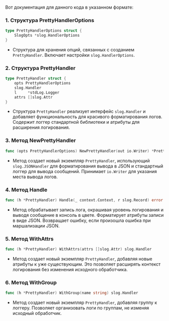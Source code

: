 Вот документация для данного кода в указанном формате:

### 1. Структура PrettyHandlerOptions
```go
type PrettyHandlerOptions struct {
	SlogOpts *slog.HandlerOptions
}
```
- Структура для хранения опций, связанных с созданием `PrettyHandler`. Включает настройки `slog.HandlerOptions`.

### 2. Структура PrettyHandler
```go
type PrettyHandler struct {
	opts PrettyHandlerOptions
	slog.Handler
	l     *stdLog.Logger
	attrs []slog.Attr
}
```
- Структура `PrettyHandler` реализует интерфейс `slog.Handler` и добавляет функциональность для красивого форматирования логов. Содержит логгер стандартной библиотеки и атрибуты для расширения логирования.

### 3. Метод NewPrettyHandler
```go
func (opts PrettyHandlerOptions) NewPrettyHandler(out io.Writer) *PrettyHandler
```
- Метод создает новый экземпляр `PrettyHandler`, использующий `slog.JSONHandler` для форматирования вывода в JSON и стандартный логгер для вывода сообщений. Принимает `io.Writer` для указания места вывода логов.

### 4. Метод Handle
```go
func (h *PrettyHandler) Handle(_ context.Context, r slog.Record) error
```
- Метод обрабатывает запись лога, окрашивая уровень логирования и выводя сообщение в консоль в цвете. Форматирует атрибуты записи в виде JSON. Возвращает ошибку, если произошла ошибка при маршализации JSON.

### 5. Метод WithAttrs
```go
func (h *PrettyHandler) WithAttrs(attrs []slog.Attr) slog.Handler
```
- Метод создает новый экземпляр `PrettyHandler`, добавляя новые атрибуты к уже существующим. Это позволяет расширять контекст логирования без изменения исходного обработчика.

### 6. Метод WithGroup
```go
func (h *PrettyHandler) WithGroup(name string) slog.Handler
```
- Метод создает новый экземпляр `PrettyHandler`, добавляя группу к логгеру. Позволяет организовать логи по группам, не изменяя исходный обработчик.